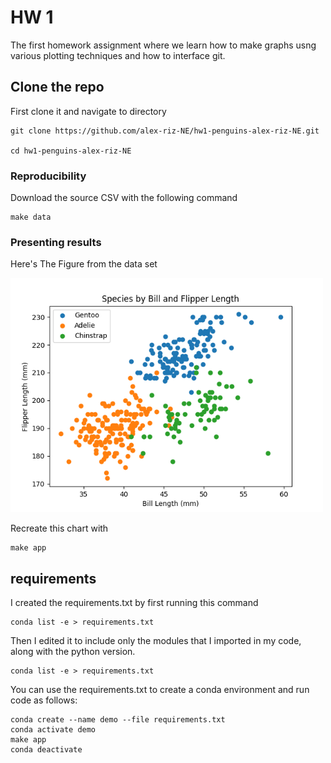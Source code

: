 # HW 1

The first homework assignment where we learn how to make graphs usng various plotting techniques and how to interface git.

## Clone the repo

First clone it and navigate to directory

```
git clone https://github.com/alex-riz-NE/hw1-penguins-alex-riz-NE.git

cd hw1-penguins-alex-riz-NE
```

### Reproducibility

Download the source CSV with the following command

```
make data
```

### Presenting results

Here's The Figure from the data set

<img src="figs/penguin.png" width=500>

Recreate this chart with
```
make app
```

## requirements

I created the requirements.txt by first running this command

```
conda list -e > requirements.txt
```

Then I edited it to include only the modules that I imported in my code, along with the python version.
```
conda list -e > requirements.txt
```

You can use the requirements.txt to create a conda environment and run code as follows:
```
conda create --name demo --file requirements.txt
conda activate demo
make app
conda deactivate
```
